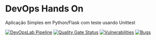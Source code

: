 # DevOps Hands On
Aplicação Simples em Python/Flask com teste usando Unittest

[![DevOpsLab Pipeline](https://github.com/GutoOliver10/devopslab/actions/workflows/pipeline.yml/badge.svg)](https://github.com/GutoOliver10/devopslab/actions/workflows/pipeline.yml)
[![Quality Gate Status](https://sonarcloud.io/api/project_badges/measure?project=GutoOliver10_devopslab&metric=alert_status)](https://sonarcloud.io/summary/new_code?id=GutoOliver10_devopslab)
[![Vulnerabilities](https://sonarcloud.io/api/project_badges/measure?project=GutoOliver10_devopslab&metric=vulnerabilities)](https://sonarcloud.io/summary/new_code?id=GutoOliver10_devopslab)
[![Bugs](https://sonarcloud.io/api/project_badges/measure?project=GutoOliver10_devopslab&metric=bugs)](https://sonarcloud.io/summary/new_code?id=GutoOliver10_devopslab)